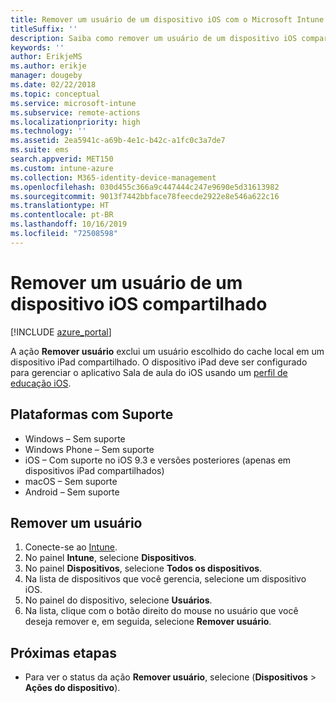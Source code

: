```yaml
---
title: Remover um usuário de um dispositivo iOS com o Microsoft Intune
titleSuffix: ''
description: Saiba como remover um usuário de um dispositivo iOS compartilhado com o Intune.
keywords: ''
author: ErikjeMS
ms.author: erikje
manager: dougeby
ms.date: 02/22/2018
ms.topic: conceptual
ms.service: microsoft-intune
ms.subservice: remote-actions
ms.localizationpriority: high
ms.technology: ''
ms.assetid: 2ea5941c-a69b-4e1c-b42c-a1fc0c3a7de7
ms.suite: ems
search.appverid: MET150
ms.custom: intune-azure
ms.collection: M365-identity-device-management
ms.openlocfilehash: 030d455c366a9c447444c247e9690e5d31613982
ms.sourcegitcommit: 9013f7442bbface78feecde2922e8e546a622c16
ms.translationtype: HT
ms.contentlocale: pt-BR
ms.lasthandoff: 10/16/2019
ms.locfileid: "72508598"
---
```

# <a name="remove-a-user-from-a-shared-ios-device"></a>Remover um usuário de um dispositivo iOS compartilhado


[!INCLUDE [azure_portal](../includes/azure_portal.md)]

A ação **Remover usuário** exclui um usuário escolhido do cache local em um dispositivo iPad compartilhado. O dispositivo iPad deve ser configurado para gerenciar o aplicativo Sala de aula do iOS usando um [perfil de educação iOS](../fundamentals/education-settings-configure-ios.md). 

## <a name="supported-platforms"></a>Plataformas com Suporte

- Windows – Sem suporte
- Windows Phone – Sem suporte
- iOS – Com suporte no iOS 9.3 e versões posteriores (apenas em dispositivos iPad compartilhados)
- macOS – Sem suporte
- Android – Sem suporte

## <a name="remove-a-user"></a>Remover um usuário

1. Conecte-se ao [Intune](https://go.microsoft.com/fwlink/?linkid=2090973).
3. No painel **Intune**, selecione **Dispositivos**.
4. No painel **Dispositivos**, selecione **Todos os dispositivos**.
5. Na lista de dispositivos que você gerencia, selecione um dispositivo iOS.
6. No painel do dispositivo, selecione **Usuários**.
7. Na lista, clique com o botão direito do mouse no usuário que você deseja remover e, em seguida, selecione **Remover usuário**.

## <a name="next-steps"></a>Próximas etapas

- Para ver o status da ação **Remover usuário**, selecione (**Dispositivos** > **Ações do dispositivo**).

